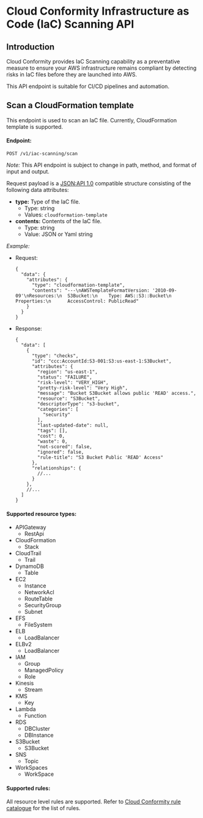 # Cloud Conformity Infrastructure as Code (IaC) Scanning API

## Introduction
Cloud Conformity provides IaC Scanning capability as a preventative measure to 
ensure your AWS infrastructure remains compliant by detecting risks in IaC files
before they are launched into AWS.

This API endpoint is suitable for CI/CD pipelines and automation.

## Scan a CloudFormation template
This endpoint is used to scan an IaC file. Currently, CloudFormation template is
supported.

#### Endpoint: 
`POST /v1/iac-scanning/scan`

_Note:_ This API endpoint is subject to change in path, method, and format of input and output.

Request payload is a [JSON:API 1.0](https://jsonapi.org/format/1.0/) compatible
structure consisting of the following data attributes:
* **type:** Type of the IaC file.
  - Type: string
  - Values: `cloudformation-template`
* **contents:** Contents of the IaC file.
  - Type: string
  - Value: JSON or Yaml string
  
_Example:_
- Request:
	```json5
	{
	  "data": {
		"attributes": {
		  "type": "cloudformation-template",
		  "contents": "---\nAWSTemplateFormatVersion: '2010-09-09'\nResources:\n  S3Bucket:\n    Type: AWS::S3::Bucket\n    Properties:\n      AccessControl: PublicRead"
		}
	  }
	}
	```
- Response:
	```json5
	{
      "data": [
        {
          "type": "checks",
          "id": "ccc:AccountId:S3-001:S3:us-east-1:S3Bucket",
          "attributes": {
            "region": "us-east-1",
            "status": "FAILURE",
            "risk-level": "VERY_HIGH",
            "pretty-risk-level": "Very High",
            "message": "Bucket S3Bucket allows public 'READ' access.",
            "resource": "S3Bucket",
            "descriptorType": "s3-bucket",
            "categories": [
              "security"
            ],
            "last-updated-date": null,
            "tags": [],
            "cost": 0,
            "waste": 0,
            "not-scored": false,
            "ignored": false,
            "rule-title": "S3 Bucket Public 'READ' Access"
          },
          "relationships": {
            //...
          }
        },
        //...
      ]
    }
	```

#### Supported resource types:
- APIGateway
  - RestApi
- CloudFormation
  - Stack
- CloudTrail
  - Trail
- DynamoDB
  - Table
- EC2
  - Instance
  - NetworkAcl
  - RouteTable
  - SecurityGroup
  - Subnet
- EFS
  - FileSystem
- ELB
  - LoadBalancer
- ELBv2
  - LoadBalancer
- IAM
  - Group
  - ManagedPolicy
  - Role
- Kinesis
  - Stream
- KMS
  - Key
- Lambda
  - Function
- RDS
  - DBCluster
  - DBInstance
- S3Bucket
  - S3Bucket
- SNS
  - Topic
- WorkSpaces
  - WorkSpace

#### Supported rules:
All resource level rules are supported.
Refer to [Cloud Conformity rule catalogue](https://us-west-2.cloudconformity.com/v1/services) 
for the list of rules.
